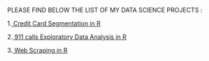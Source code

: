 
PLEASE FIND BELOW THE LIST OF MY DATA SCIENCE PROJECTS : 

1.<a href="https://mohitkedia.github.io/Credit-Card-Segmentation-in-R/"> Credit Card Segmentation in R</a>

2.<a href="https://mohitkedia.github.io/911-calls-Exploratory-data-analysis-in-R-/"> 911 calls Exploratory Data Analysis in R</a>

3.<a href="https://mohitkedia.github.io/Web-Scraping/"> Web Scraping in R</a>

